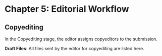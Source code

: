 # Chapter 5: Editorial Workflow
## Copyediting


In the Copyediting stage, the editor assigns copyeditors to the submission.

**Draft Files**: All files sent by the editor for copyediting are listed here.